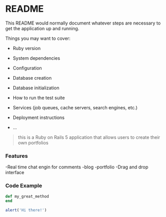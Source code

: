 # README

This README would normally document whatever steps are necessary to get the
application up and running.

Things you may want to cover:

* Ruby version

* System dependencies

* Configuration

* Database creation

* Database initialization

* How to run the test suite

* Services (job queues, cache servers, search engines, etc.)

* Deployment instructions

* ...

> this is a Ruby on Rails 5 application that allows users to create their own portfolios
### Features
 -Real time chat engin for comments
 -blog
 -portfolio
 -Drag and drop interface

 ### Code Example
```ruby
def my_great_method
end
```

```javascript
alert('Hi there!')